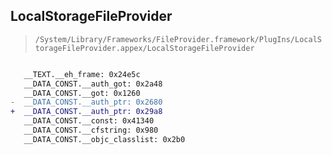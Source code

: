 ## LocalStorageFileProvider

> `/System/Library/Frameworks/FileProvider.framework/PlugIns/LocalStorageFileProvider.appex/LocalStorageFileProvider`

```diff

   __TEXT.__eh_frame: 0x24e5c
   __DATA_CONST.__auth_got: 0x2a48
   __DATA_CONST.__got: 0x1260
-  __DATA_CONST.__auth_ptr: 0x2680
+  __DATA_CONST.__auth_ptr: 0x29a8
   __DATA_CONST.__const: 0x41340
   __DATA_CONST.__cfstring: 0x980
   __DATA_CONST.__objc_classlist: 0x2b0

```
